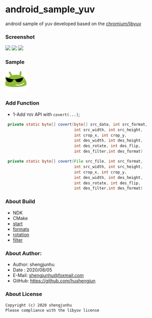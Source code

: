 # android_sample_yuv
android sample of yuv
developed based on the [chromium/libyuv][1]

### Screenshot
<img src="doc/img/screenshot_1.png" width="200"/> <img src="doc/img/screenshot_2.png" width="200"/> <img src="doc/img/screenshot_3.png" width="200"/>

### Sample
[![APK][2]][3]

### Add Function

* 1-Add `YUV` API with `covert(...)`;
```java
 private static byte[] covert(byte[] src_data, int src_format,
                              int src_width, int src_height,
                              int crop_x, int crop_y,
                              int des_width, int des_height,
                              int des_rotate, int des_flip,
                              int des_filter,int des_format)
```
```java
 private static byte[] covert(File src_file, int src_format,
                              int src_width, int src_height,
                              int crop_x, int crop_y,
                              int des_width, int des_height,
                              int des_rotate, int des_flip,
                              int des_filter,int des_format)
```

### About Build
* NDK
* CMake
* [start][4]
* [formats][5]
* [rotation][6]
* [filter][7]

### About Author:
* Author: shengjunhu
* Date  : 2020/08/05
* E-Mail: shengjunhu@foxmail.com
* GitHub: https://github.com/hushengjun

### About License
```
Copyright (c) 2020 shengjunhu
Please compliance with the libyuv license
```

[1]: https://chromium.googlesource.com/libyuv/libyuv
[2]: doc/img/android_logo.png
[3]: doc/apk/LibYuv_v20092718.apk
[4]: doc/file/getting_started.md
[5]: doc/file/formats.md
[6]: doc/file/rotation.md
[7]: doc/file/filtering.md